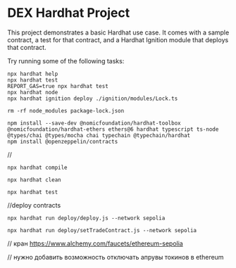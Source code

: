 # DEX Hardhat Project

This project demonstrates a basic Hardhat use case. It comes with a sample contract, a test for that contract, and a Hardhat Ignition module that deploys that contract.

Try running some of the following tasks:

```shell
npx hardhat help
npx hardhat test
REPORT_GAS=true npx hardhat test
npx hardhat node
npx hardhat ignition deploy ./ignition/modules/Lock.ts
```

```shell
rm -rf node_modules package-lock.json
```
```shell
npm install --save-dev @nomicfoundation/hardhat-toolbox @nomicfoundation/hardhat-ethers ethers@6 hardhat typescript ts-node @types/chai @types/mocha chai typechain @typechain/hardhat
npm install @openzeppelin/contracts
```


//
```shell
npx hardhat compile
```
```shell
npx hardhat clean
```
```shell
npx hardhat test
```

//deploy contracts
```shell
npx hardhat run deploy/deploy.js --network sepolia
```
```shell
npx hardhat run deploy/setTradeContract.js --network sepolia
```
// кран https://www.alchemy.com/faucets/ethereum-sepolia

// нужно добавить возможность отключать апрувы токинов в ethereum
